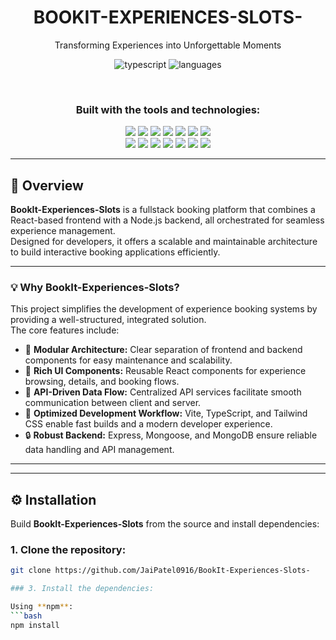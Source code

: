 <h1 align="center">BOOKIT-EXPERIENCES-SLOTS-</h1>

<p align="center">Transforming Experiences into Unforgettable Moments</p>

<p align="center">

  <img src="https://img.shields.io/badge/typescript-75.8%25-blue?style=for-the-badge" alt="typescript"/>
  <img src="https://img.shields.io/badge/languages-4-green?style=for-the-badge" alt="languages"/>
</p>

<br>

<h3 align="center">Built with the tools and technologies:</h3>

<p align="center">
  <img src="https://img.shields.io/badge/Express-black?style=for-the-badge&logo=express" />
  <img src="https://img.shields.io/badge/JSON-000000?style=for-the-badge&logo=json&logoColor=white" />
  
  <img src="https://img.shields.io/badge/npm-CB3837?style=for-the-badge&logo=npm&logoColor=white" />
  <img src="https://img.shields.io/badge/Autoprefixer-DD3735?style=for-the-badge&logo=autoprefixer&logoColor=white" />
  <img src="https://img.shields.io/badge/Mongoose-880000?style=for-the-badge&logo=mongoose&logoColor=white" />
  <img src="https://img.shields.io/badge/PostCSS-DD3A0A?style=for-the-badge&logo=postcss&logoColor=white" />
  <img src="https://img.shields.io/badge/.ENV-ecd53f?style=for-the-badge&logo=dotenv&logoColor=black" />
  <br/>
  <img src="https://img.shields.io/badge/JavaScript-F7DF1E?style=for-the-badge&logo=javascript&logoColor=black" />
  <img src="https://img.shields.io/badge/Nodemon-76D04B?style=for-the-badge&logo=nodemon&logoColor=white" />
  <img src="https://img.shields.io/badge/React-20232A?style=for-the-badge&logo=react&logoColor=61DAFB" />
  <img src="https://img.shields.io/badge/TypeScript-3178C6?style=for-the-badge&logo=typescript&logoColor=white" />
  <img src="https://img.shields.io/badge/Vite-646CFF?style=for-the-badge&logo=vite&logoColor=FFD62E" />
  <img src="https://img.shields.io/badge/ESLint-4B32C3?style=for-the-badge&logo=eslint&logoColor=white" />
  <img src="https://img.shields.io/badge/Axios-5A29E4?style=for-the-badge&logo=axios&logoColor=white" />
</p>

---

## 🧾 Overview

**BookIt-Experiences-Slots** is a fullstack booking platform that combines a React-based frontend with a Node.js backend, all orchestrated for seamless experience management.  
Designed for developers, it offers a scalable and maintainable architecture to build interactive booking applications efficiently.

---

### 💡 Why BookIt-Experiences-Slots?

This project simplifies the development of experience booking systems by providing a well-structured, integrated solution.  
The core features include:

- 🧩 **Modular Architecture:** Clear separation of frontend and backend components for easy maintenance and scalability.  
- 🎨 **Rich UI Components:** Reusable React components for experience browsing, details, and booking flows.  
- 🔗 **API-Driven Data Flow:** Centralized API services facilitate smooth communication between client and server.  
- 🚀 **Optimized Development Workflow:** Vite, TypeScript, and Tailwind CSS enable fast builds and a modern developer experience.  
- 🔒 **Robust Backend:** Express, Mongoose, and MongoDB ensure reliable data handling and API management.  

---
---

## ⚙️ Installation

Build **BookIt-Experiences-Slots** from the source and install dependencies:

### 1. Clone the repository:
```bash
git clone https://github.com/JaiPatel0916/BookIt-Experiences-Slots-

### 3. Install the dependencies:

Using **npm**:
```bash
npm install
